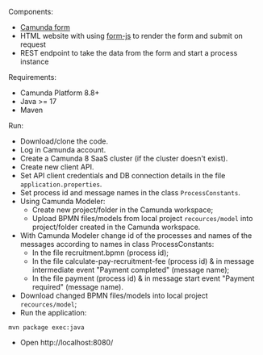 Components:
* [Camunda form](https://docs.camunda.io/docs/components/modeler/forms/camunda-forms-reference/)
* HTML website with using [form-js](https://bpmn.io/toolkit/form-js/) to render the form and submit on request
* REST endpoint to take the data from the form and start a process instance

Requirements:
* Camunda Platform 8.8+
* Java >= 17
* Maven

Run:
* Download/clone the code.
* Log in Camunda account.
* Create a Camunda 8 SaaS cluster (if the cluster doesn't exist).
* Create new client API.
* Set API client credentials and DB connection details in the file `application.properties`.
* Set process id and message names in the class `ProcessConstants`.
* Using Camunda Modeler:
  * Create new project/folder in the Camunda workspace;
  * Upload BPMN files/models from local project `recources/model` into project/folder created in the Camunda workspace.
* With Camunda Modeler change id of the processes and names of the messages according to names in class ProcessConstants:
  * In the file recruitment.bpmn (process id);
  * In the file calculate-pay-recruitment-fee (process id) & in message intermediate event "Payment completed" (message name);
  * In the file payment (process id) & in message start event "Payment required" (message name).
* Download changed BPMN files/models into local project `recources/model`;
* Run the application:

```
mvn package exec:java
```

* Open http://localhost:8080/